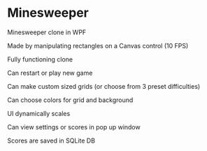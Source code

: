 # Minesweeper
 Minesweeper clone in WPF

Made by manipulating rectangles on a Canvas control (10 FPS)

Fully functioning clone

Can restart or play new game

Can make custom sized grids (or choose from 3 preset difficulties)

Can choose colors for grid and background

UI dynamically scales

Can view settings or scores in pop up window

Scores are saved in SQLite DB

